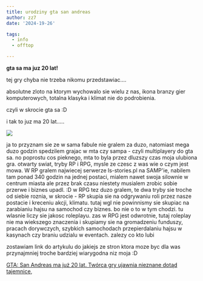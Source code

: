 ```yaml
---
title: urodziny gta san andreas
author: zz7
date: '2024-19-26'

tags:
  - info
  - offtop

---
```


**gta sa ma juz 20 lat!**

tej gry chyba nie trzeba nikomu przedstawiac....

absolutne zloto na ktorym wychowalo sie wielu z nas, ikona branzy gier komputerowych, totalna klasyka i klimat nie do podrobienia.

czyli w skrocie gta sa :D

i tak to juz ma 20 lat.....

<img src="images/map.jpg/" >

ja to przyznam sie ze w sama fabule nie gralem za duzo, natomiast mega duzo godzin spedzilem grajac w mta czy sampa - czyli multiplayery do gta sa. 
no poprostu cos pieknego, mta to byla przez dluzszy czas moja ulubiona gra. otwarty swiat, tryby RP i RPG, mysle ze czesc z was wie o czym jest mowa.  W RP gralem najwiecej serwerze ls-stories.pl na SAMP'ie, nabilem tam ponad 340 godzin na jednej postaci, mialem nawet swoja silownie w centrum miasta ale przez brak czasu niestety musialem zrobic sobie przerwe i biznes upadl. :D 
w RPG tez duzo gralem, te dwa tryby sie troche od siebie roznia, w skrocie - RP skupia sie na odgrywaniu roli przez nasze postacie i kreceniu akcji, klimatu. tutaj wgl nie powinnismy sie skupiac na zarabianiu hajsu na samochod czy biznes. bo nie o to w tym chodzi. tu wlasnie liczy sie jakosc roleplayu. zas w RPG jest odwrotnie, tutaj roleplay nie ma wiekszego znaczenia i skupiamy sie na gromadzeniu funduszy, pracach dorywczych, szybkich samochodach przepierdalaniu hajsu w kasynach czy braniu udzialu w eventach. zalezy co kto lubi







zostawiam link do artykulu do jakiejs ze stron ktora moze byc dla was przynajmniej troche bardziej wiarygodna niz moja :D
 
 [GTA: San Andreas ma już 20 lat. Twórca gry ujawnia nieznane dotąd tajemnice](https://gry.interia.pl/newsy/news-gta-san-andreas-ma-juz-20-lat-tworca-gry-ujawnia-nieznane-do,nId,7844484), 
